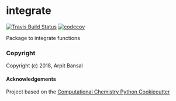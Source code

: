 integrate
==============================
[//]: # (Badges)
[![Travis Build Status](https://travis-ci.org/REPLACE_WITH_OWNER_ACCOUNT/integrate.png)](https://travis-ci.org/REPLACE_WITH_OWNER_ACCOUNT/integrate)
[![codecov](https://codecov.io/gh/REPLACE_WITH_OWNER_ACCOUNT/integrate/branch/master/graph/badge.svg)](https://codecov.io/gh/REPLACE_WITH_OWNER_ACCOUNT/integrate/branch/master)

Package to integrate functions

### Copyright

Copyright (c) 2018, Arpit Bansal


#### Acknowledgements
 
Project based on the 
[Computational Chemistry Python Cookiecutter](https://github.com/choderalab/cookiecutter-python-comp-chem)
